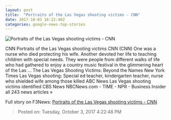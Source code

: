 ```yaml
---
layout: post
title:  "Portraits of the Las Vegas shooting victims - CNN"
date: 2017-10-03 16:22:48Z
categories: google-news-top-stories
---
```


![Portraits of the Las Vegas shooting victims - CNN](http://i2.cdn.cnn.com/cnnnext/dam/assets/171002171816-las-vegas-shooting-victim-rachael-parker-super-tease.jpg)

CNN Portraits of the Las Vegas shooting victims CNN (CNN) One was a nurse who died protecting his wife. Another devoted her life to teaching children with special needs. They were people from different walks of life who had gathered to enjoy a country music festival in the glimmering heart of the Las ... The Las Vegas Shooting Victims: Beyond the Names New York Times Las Vegas shooting: Special ed teacher, kindergarten teacher, nurse who shielded wife among those killed ABC News Las Vegas shooting victims identified CBS News NBCNews.com - TIME - NPR - Business Insider all 243 news articles »


Full story on F3News: [Portraits of the Las Vegas shooting victims - CNN](http://www.f3nws.com/n/yBusnG)

> Posted on: Tuesday, October 3, 2017 4:22:48 PM
